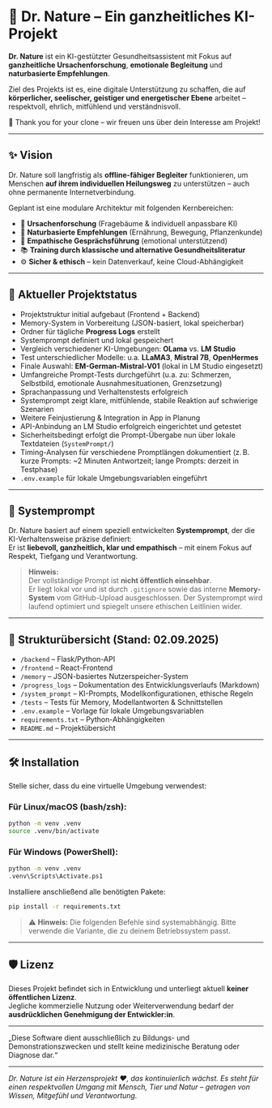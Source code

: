 # 🌿 Dr. Nature – Ein ganzheitliches KI-Projekt

**Dr. Nature** ist ein KI-gestützter Gesundheitsassistent mit Fokus auf **ganzheitliche Ursachenforschung**, **emotionale Begleitung** und **naturbasierte Empfehlungen**.

Ziel des Projekts ist es, eine digitale Unterstützung zu schaffen, die auf **körperlicher, seelischer, geistiger und energetischer Ebene** arbeitet – respektvoll, ehrlich, mitfühlend und verständnisvoll.

🫶 Thank you for your clone – wir freuen uns über dein Interesse am Projekt!

---

## ✨ Vision

Dr. Nature soll langfristig als **offline-fähiger Begleiter** funktionieren, um Menschen **auf ihrem individuellen Heilungsweg** zu unterstützen – auch ohne permanente Internetverbindung.

Geplant ist eine modulare Architektur mit folgenden Kernbereichen:

- 🧠 **Ursachenforschung** (Fragebäume & individuell anpassbare KI)
- 🌱 **Naturbasierte Empfehlungen** (Ernährung, Bewegung, Pflanzenkunde)
- 💬 **Empathische Gesprächsführung** (emotional unterstützend)
- 📚 **Training durch klassische und alternative Gesundheitsliteratur**
- ⚙️ **Sicher & ethisch** – kein Datenverkauf, keine Cloud-Abhängigkeit

---

## 🔧 Aktueller Projektstatus

- Projektstruktur initial aufgebaut (Frontend + Backend)
- Memory-System in Vorbereitung (JSON-basiert, lokal speicherbar)
- Ordner für tägliche **Progress Logs** erstellt
- Systemprompt definiert und lokal gespeichert
- Vergleich verschiedener KI-Umgebungen: **OLama** vs. **LM Studio**
- Test unterschiedlicher Modelle: u.a. **LLaMA3**, **Mistral 7B**, **OpenHermes**
- Finale Auswahl: **EM-German-Mistral-V01** (lokal in LM Studio eingesetzt)
- Umfangreiche Prompt-Tests durchgeführt (u.a. zu: Schmerzen, Selbstbild, emotionale Ausnahmesituationen, Grenzsetzung)
- Sprachanpassung und Verhaltenstests erfolgreich
- Systemprompt zeigt klare, mitfühlende, stabile Reaktion auf schwierige Szenarien
- Weitere Feinjustierung & Integration in App in Planung
- API-Anbindung an LM Studio erfolgreich eingerichtet und getestet
- Sicherheitsbedingt erfolgt die Prompt-Übergabe nun über lokale Textdateien (`SystemPrompt/`)
- Timing-Analysen für verschiedene Promptlängen dokumentiert (z. B. kurze Prompts: ~2 Minuten Antwortzeit; lange Prompts: derzeit in Testphase)
- `.env.example` für lokale Umgebungsvariablen eingeführt

---

## 🧠 Systemprompt

Dr. Nature basiert auf einem speziell entwickelten **Systemprompt**, der die KI-Verhaltensweise präzise definiert:  
Er ist **liebevoll, ganzheitlich, klar und empathisch** – mit einem Fokus auf Respekt, Tiefgang und Verantwortung.

> **Hinweis:**  
> Der vollständige Prompt ist **nicht öffentlich einsehbar**.  
> Er liegt lokal vor und ist durch `.gitignore` sowie das interne **Memory-System** vom GitHub-Upload ausgeschlossen.
> Der Systemprompt wird laufend optimiert und spiegelt unsere ethischen Leitlinien wider.
---

## 📁 Strukturübersicht (Stand: 02.09.2025)

- `/backend` – Flask/Python-API
- `/frontend` – React-Frontend
- `/memory` – JSON-basiertes Nutzerspeicher-System
- `/progress_logs` – Dokumentation des Entwicklungsverlaufs (Markdown)
- `/system_prompt` – KI-Prompts, Modellkonfigurationen, ethische Regeln
- `/tests` – Tests für Memory, Modellantworten & Schnittstellen
- `.env.example` – Vorlage für lokale Umgebungsvariablen
- `requirements.txt` – Python-Abhängigkeiten
- `README.md` – Projektübersicht

---

## 🛠️ Installation

Stelle sicher, dass du eine virtuelle Umgebung verwendest:

### Für Linux/macOS (bash/zsh):
```bash
python -m venv .venv
source .venv/bin/activate
```
### Für Windows (PowerShell):
```bash
python -m venv .venv
.venv\Scripts\Activate.ps1
```
Installiere anschließend alle benötigten Pakete:
```bash
pip install -r requirements.txt
```
> ⚠️ **Hinweis:** Die folgenden Befehle sind systemabhängig. Bitte verwende die Variante, die zu deinem Betriebssystem passt.
---

## 🛡️ Lizenz

Dieses Projekt befindet sich in Entwicklung und unterliegt aktuell **keiner öffentlichen Lizenz**.  
Jegliche kommerzielle Nutzung oder Weiterverwendung bedarf der **ausdrücklichen Genehmigung der Entwickler:in**.

---

„Diese Software dient ausschließlich zu Bildungs- und Demonstrationszwecken und stellt keine medizinische Beratung oder Diagnose dar.“

---

*Dr. Nature ist ein Herzensprojekt ❤️, das kontinuierlich wächst. Es steht für einen respektvollen Umgang mit Mensch, Tier und Natur – getragen von Wissen, Mitgefühl und Verantwortung.*
